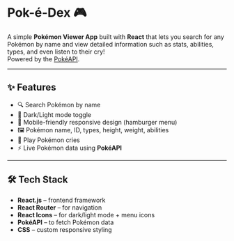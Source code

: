 # Pok-é-Dex 🎮

A simple **Pokémon Viewer App** built with **React** that lets you search for any Pokémon by name and view detailed information such as stats, abilities, types, and even listen to their cry!  
Powered by the [PokéAPI](https://pokeapi.co/).  

---

## ✨ Features
- 🔍 Search Pokémon by name
- 🎨 Dark/Light mode toggle
- 📱 Mobile-friendly responsive design (hamburger menu)
- 🖼️ Pokémon name, ID, types, height, weight, abilities
- 🎵 Play Pokémon cries
- ⚡ Live Pokémon data using **PokéAPI**

---

## 🛠️ Tech Stack
- **React.js** – frontend framework  
- **React Router** – for navigation  
- **React Icons** – for dark/light mode + menu icons  
- **PokéAPI** – to fetch Pokémon data  
- **CSS** – custom responsive styling  
